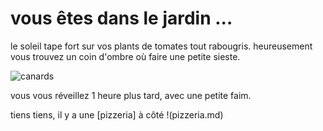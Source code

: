 # vous êtes dans le jardin ...

le soleil tape fort sur vos plants de tomates tout rabougris.
heureusement vous trouvez un coin d'ombre où faire une petite sieste.

![canards](https://upload.wikimedia.org/wikipedia/commons/7/77/Pekin_Ducks_cropped.jpg)

vous vous réveillez 1 heure plus tard, avec une petite faim.

tiens tiens, il y a une [pizzeria] à côté !(pizzeria.md)
